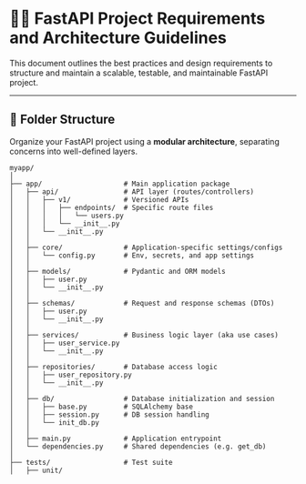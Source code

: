 # 🧑‍💻 FastAPI Project Requirements and Architecture Guidelines

This document outlines the best practices and design requirements to structure and maintain a scalable, testable, and maintainable FastAPI project.

---

## 📁 Folder Structure

Organize your FastAPI project using a **modular architecture**, separating concerns into well-defined layers.

```
myapp/
│
├── app/                    # Main application package
│   ├── api/                # API layer (routes/controllers)
│   │   ├── v1/             # Versioned APIs
│   │   │   ├── endpoints/  # Specific route files
│   │   │   │   └── users.py
│   │   │   └── __init__.py
│   │   └── __init__.py
│   │
│   ├── core/               # Application-specific settings/configs
│   │   └── config.py       # Env, secrets, and app settings
│   │
│   ├── models/             # Pydantic and ORM models
│   │   ├── user.py
│   │   └── __init__.py
│   │
│   ├── schemas/            # Request and response schemas (DTOs)
│   │   ├── user.py
│   │   └── __init__.py
│   │
│   ├── services/           # Business logic layer (aka use cases)
│   │   ├── user_service.py
│   │   └── __init__.py
│   │
│   ├── repositories/       # Database access logic
│   │   ├── user_repository.py
│   │   └── __init__.py
│   │
│   ├── db/                 # Database initialization and session
│   │   ├── base.py         # SQLAlchemy base
│   │   ├── session.py      # DB session handling
│   │   └── init_db.py
│   │
│   ├── main.py             # Application entrypoint
│   └── dependencies.py     # Shared dependencies (e.g. get_db)
│
├── tests/                  # Test suite
│   ├── unit/
```